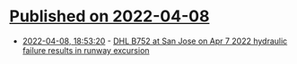 # [Published on 2022-04-08](index.md)

* [2022-04-08, 18:53:20](https://news.ycombinator.com/item?id=30961071) - [DHL B752 at San Jose on Apr 7 2022 hydraulic failure results in runway excursion](https://avherald.com/h?article=4f719c2d)
